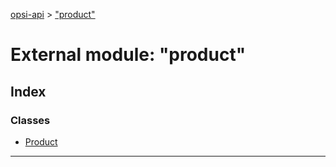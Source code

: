 [opsi-api](../README.md) > ["product"](../modules/_product_.md)

# External module: "product"

## Index

### Classes

* [Product](../classes/_product_.product.md)

---

